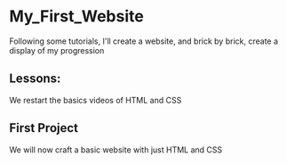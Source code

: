 # My_First_Website
Following some tutorials, I'll create a website, and brick by brick, create a display of my progression


## Lessons:
We restart the basics videos of HTML and CSS

## First Project
We will now craft a basic website with just HTML and CSS